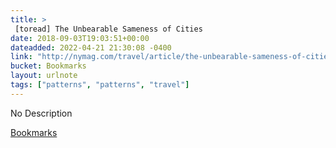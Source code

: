 ```yaml
---
title: > 
 [toread] The Unbearable Sameness of Cities
date: 2018-09-03T19:03:51+00:00
dateadded: 2022-04-21 21:30:08 -0400
link: "http://nymag.com/travel/article/the-unbearable-sameness-of-cities.html"
bucket: Bookmarks
layout: urlnote
tags: ["patterns", "patterns", "travel"]
--- 
```

No Description
 <!-- end excerpt --> 
<div class='bucket'><a class='internal-link' href='/buckets/bookmarks'>Bookmarks</a></div> 
